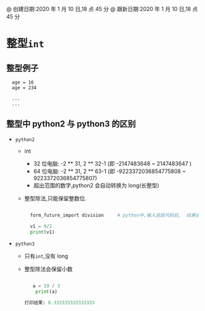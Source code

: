 @ 创建日期:2020 年 1 月 10 日,18 点 45 分
@ 跟新日期:2020 年 1 月 10 日,18 点 45 分

# 整型`int`

## 整型例子

```
  age = 16
  age = 234

  ...
  ...

```

## 整型中 python2 与 python3 的区别

- `python2`

  - int
    - 32 位电脑: -2 ** 31, 2 ** 32-1 (即 -2147483648 ~ 2147483647 )
    - 64 位电脑: -2 ** 31, 2 ** 63-1 (即 -9223372036854775808 ~ 9223372036854775807)
    - 超出范围的数字,python2 会自动转换为 long(长整型)
  - 整型除法,只能保留整数位.

    ```py

      form_future_import division     # python中,输入这段代码后,  结果会保留小数位

      v1 = 9/2
      print(v1)

    ```

- `python3`

  - 只有`int`,没有 long
  - 整型除法会保留小数

    ```py

       a = 19 / 3
        print(a)

    打印结果: 6.333333333333333

    ```
